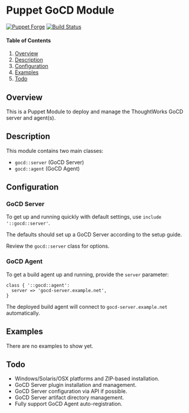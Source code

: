 # Puppet GoCD Module

[![Puppet Forge](http://img.shields.io/puppetforge/v/jmkeyes/gocd.svg)](https://forge.puppetlabs.com/jmkeyes/gocd)
[![Build Status](https://travis-ci.org/jmkeyes/puppet-gocd.svg?branch=master)](https://travis-ci.org/jmkeyes/puppet-gocd)

#### Table of Contents

 1. [Overview](#overview)
 2. [Description](#description)
 3. [Configuration](#configuration)
 4. [Examples](#examples)
 3. [Todo](#todo)

## Overview

This is a Puppet Module to deploy and manage the ThoughtWorks GoCD server and agent(s).

## Description

This module contains two main classes:

  * `gocd::server` (GoCD Server)
  * `gocd::agent` (GoCD Agent)

## Configuration

### GoCD Server

To get up and running quickly with default settings, use `include '::gocd::server'`.

The defaults should set up a GoCD Server according to the setup guide.

Review the `gocd::server` class for options.

### GoCD Agent

To get a build agent up and running, provide the `server` parameter:

```
class { '::gocd::agent':
  server => 'gocd-server.example.net',
}
```

The deployed build agent will connect to `gocd-server.example.net` automatically.

## Examples

There are no examples to show yet.

## Todo

  * Windows/Solaris/OSX platforms and ZIP-based installation.
  * GoCD Server plugin installation and management.
  * GoCD Server configuration via API if possible.
  * GoCD Server artifact directory management.
  * Fully support GoCD Agent auto-registration.
